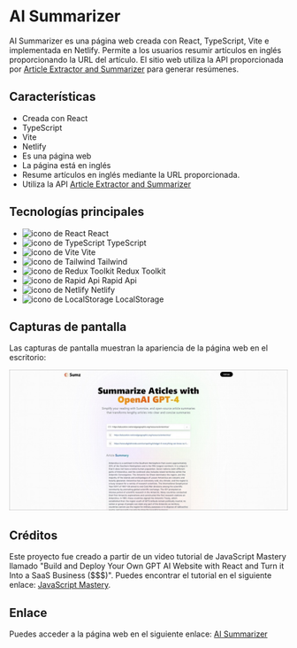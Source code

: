 # AI Summarizer

AI Summarizer es una página web creada con React, TypeScript, Vite e implementada en Netlify. Permite a los usuarios resumir artículos en inglés proporcionando la URL del artículo. El sitio web utiliza la API proporcionada por [Article Extractor and Summarizer](https://rapidapi.com/restyler/api/article-extractor-and-summarizer) para generar resúmenes.

## Características

- Creada con React
- TypeScript
- Vite
- Netlify
- Es una página web
- La página está en inglés
- Resume artículos en inglés mediante la URL proporcionada.
- Utiliza la API [Article Extractor and Summarizer](https://rapidapi.com/restyler/api/article-extractor-and-summarizer)

## Tecnologías principales

- ![icono de React](https://res.cloudinary.com/dyvccdkkl/image/upload/v1675896866/Iconos/React_yhyy73.png) React  
- ![icono de TypeScript](https://res.cloudinary.com/dyvccdkkl/image/upload/v1675896866/Iconos/Typescript_fz9cmf.png) TypeScript  
- ![icono de Vite](https://res.cloudinary.com/dyvccdkkl/image/upload/v1675896866/Iconos/Vite_tm7cm3.png) Vite  
- ![icono de Tailwind](https://res.cloudinary.com/dyvccdkkl/image/upload/v1675900964/Iconos/Tailwind_ulewag.png) Tailwind    
- ![icono de Redux Toolkit](https://res.cloudinary.com/dyvccdkkl/image/upload/v1675899128/Iconos/ReduxToolkit_dfmxvd.png) Redux Toolkit  
- ![icono de Rapid Api](https://res.cloudinary.com/dyvccdkkl/image/upload/v1684625725/Iconos/rapidApi_siysdt.png) Rapid Api  
- ![icono de Netlify](https://res.cloudinary.com/dyvccdkkl/image/upload/v1676957754/Iconos/Netlify_yxm0xq.png) Netlify  
- ![icono de LocalStorage](https://res.cloudinary.com/dyvccdkkl/image/upload/v1675910787/Iconos/LocalStorage_a330oa.png) LocalStorage  

## Capturas de pantalla

Las capturas de pantalla muestran la apariencia de la página web en el escritorio:

![desktop1](./src/assets/screenshots/Desktop1.jpg)

## Créditos

Este proyecto fue creado a partir de un video tutorial de JavaScript Mastery llamado "Build and Deploy Your Own GPT AI Website with React and Turn it Into a SaaS Business ($$$)". Puedes encontrar el tutorial en el siguiente enlace: [JavaScript Mastery](https://www.youtube.com/watch?v=vpvtZZi5ZWk).

## Enlace

Puedes acceder a la página web en el siguiente enlace: [AI Summarizer](https://ai-summarizer-yha.netlify.app/)
